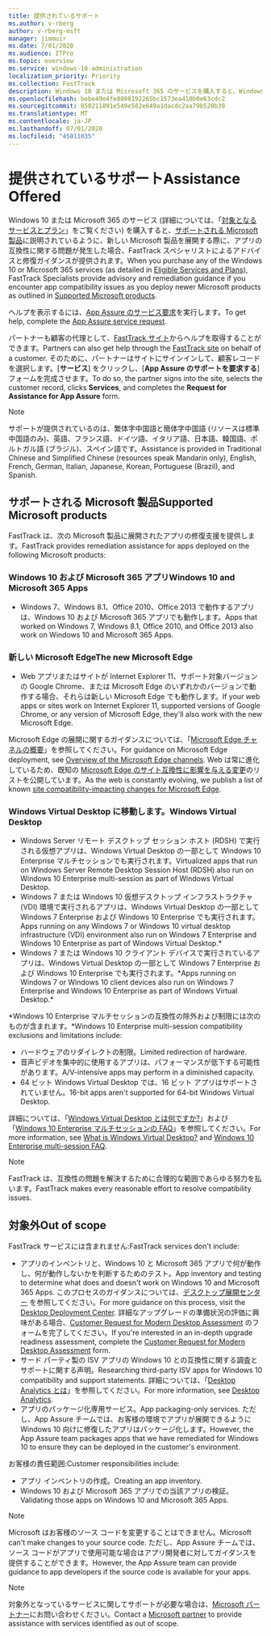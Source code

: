 ```yaml
---
title: 提供されているサポート
ms.author: v-rberg
author: v-rberg-msft
manager: jimmuir
ms.date: 7/01/2020
ms.audience: ITPro
ms.topic: overview
ms.service: windows-10-administration
localization_priority: Priority
ms.collection: FastTrack
description: Windows 10 または Microsoft 365 のサービスを購入すると、Windows 10 や Microsoft 365 アプリを展開し、最新の状態を保つための FastTrack スペシャリストによるアドバイスと修復ガイダンスが (対象のサブスクリプションでは) 無償で提供されます。
ms.openlocfilehash: bebe49e4fe8808192265bc1573ea410b0e63cdc2
ms.sourcegitcommit: 850211891e549e582e649a1dacdc2aa79b520b39
ms.translationtype: MT
ms.contentlocale: ja-JP
ms.lasthandoff: 07/01/2020
ms.locfileid: "45011035"
---
```

# <a name="assistance-offered"></a><span data-ttu-id="5d663-103">提供されているサポート</span><span class="sxs-lookup"><span data-stu-id="5d663-103">Assistance Offered</span></span>  

<span data-ttu-id="5d663-104">Windows 10 または Microsoft 365 のサービス (詳細については、「[対象となるサービスとプラン](M365-eligible-services-and-plans.md)」をご覧ください) を購入すると、[サポートされる Microsoft 製品](#supported-microsoft-products)に説明されているように、新しい Microsoft 製品を展開する際に、アプリの互換性に関する問題が発生した場合、FastTrack スペシャリストによるアドバイスと修復ガイダンスが提供されます。</span><span class="sxs-lookup"><span data-stu-id="5d663-104">When you purchase any of the Windows 10 or Microsoft 365 services (as detailed in [Eligible Services and Plans](M365-eligible-services-and-plans.md)), FastTrack Specialists provide advisory and remediation guidance if you encounter app compatibility issues as you deploy newer Microsoft products as outlined in [Supported Microsoft products](#supported-microsoft-products).</span></span>

<span data-ttu-id="5d663-105">ヘルプを表示するには、[App Assure のサービス要求](https://go.microsoft.com/fwlink/?linkid=2022721)を実行します。</span><span class="sxs-lookup"><span data-stu-id="5d663-105">To get help, complete the [App Assure service request](https://go.microsoft.com/fwlink/?linkid=2022721).</span></span>

<span data-ttu-id="5d663-106">パートナーも顧客の代理として、[FastTrack サイト](https://go.microsoft.com/fwlink/?linkid=780698)からヘルプを取得することができます。</span><span class="sxs-lookup"><span data-stu-id="5d663-106">Partners can also get help through the [FastTrack site](https://go.microsoft.com/fwlink/?linkid=780698) on behalf of a customer.</span></span> <span data-ttu-id="5d663-107">そのために、パートナーはサイトにサインインして、顧客レコードを選択します。[**サービス**] をクリックし、[**App Assure のサポートを要求する**] フォームを完成させます。</span><span class="sxs-lookup"><span data-stu-id="5d663-107">To do so, the partner signs into the site, selects the customer record, clicks **Services**, and completes the **Request for Assistance for App Assure** form.</span></span>

> [!NOTE]
> <span data-ttu-id="5d663-108">サポートが提供されているのは、繁体字中国語と簡体字中国語 (リソースは標準中国語のみ)、英語、フランス語、ドイツ語、イタリア語、日本語、韓国語、ポルトガル語 (ブラジル)、スペイン語です。</span><span class="sxs-lookup"><span data-stu-id="5d663-108">Assistance is provided in Traditional Chinese and Simplified Chinese (resources speak Mandarin only), English, French, German, Italian, Japanese, Korean, Portuguese (Brazil), and Spanish.</span></span> 

## <a name="supported-microsoft-products"></a><span data-ttu-id="5d663-109">サポートされる Microsoft 製品</span><span class="sxs-lookup"><span data-stu-id="5d663-109">Supported Microsoft products</span></span>

<span data-ttu-id="5d663-110">FastTrack は、次の Microsoft 製品に展開されたアプリの修復支援を提供します。</span><span class="sxs-lookup"><span data-stu-id="5d663-110">FastTrack provides remediation assistance for apps deployed on the following Microsoft products:</span></span>

### <a name="windows-10-and-microsoft-365-apps"></a><span data-ttu-id="5d663-111">Windows 10 および Microsoft 365 アプリ</span><span class="sxs-lookup"><span data-stu-id="5d663-111">Windows 10 and Microsoft 365 Apps</span></span>

- <span data-ttu-id="5d663-112">Windows 7、Windows 8.1、Office 2010、Office 2013 で動作するアプリは、Windows 10 および Microsoft 365 アプリでも動作します。</span><span class="sxs-lookup"><span data-stu-id="5d663-112">Apps that worked on Windows 7, Windows 8.1, Office 2010, and Office 2013 also work on Windows 10 and Microsoft 365 Apps.</span></span>

### <a name="the-new-microsoft-edge"></a><span data-ttu-id="5d663-113">新しい Microsoft Edge</span><span class="sxs-lookup"><span data-stu-id="5d663-113">The new Microsoft Edge</span></span>

- <span data-ttu-id="5d663-114">Web アプリまたはサイトが Internet Explorer 11、サポート対象バージョンの Google Chrome、または Microsoft Edge のいずれかのバージョンで動作する場合、それらは新しい Microsoft Edge でも動作します。</span><span class="sxs-lookup"><span data-stu-id="5d663-114">If your web apps or sites work on Internet Explorer 11, supported versions of Google Chrome, or any version of Microsoft Edge, they'll also work with the new Microsoft Edge.</span></span>

<span data-ttu-id="5d663-115">Microsoft Edge の展開に関するガイダンスについては、「[Microsoft Edge チャネルの概要](https://docs.microsoft.com/DeployEdge/microsoft-edge-channels)」を参照してください。</span><span class="sxs-lookup"><span data-stu-id="5d663-115">For guidance on Microsoft Edge deployment, see [Overview of the Microsoft Edge channels](https://docs.microsoft.com/DeployEdge/microsoft-edge-channels).</span></span> <span data-ttu-id="5d663-116">Web は常に進化しているため、既知の [Microsoft Edge のサイト互換性に影響を与える変更](https://docs.microsoft.com/microsoft-edge/web-platform/site-impacting-changes)のリストを公開しています。</span><span class="sxs-lookup"><span data-stu-id="5d663-116">As the web is constantly evolving, we publish a list of known [site compatibility-impacting changes for Microsoft Edge](https://docs.microsoft.com/microsoft-edge/web-platform/site-impacting-changes).</span></span>

### <a name="windows-virtual-desktop"></a><span data-ttu-id="5d663-117">Windows Virtual Desktop に移動します。</span><span class="sxs-lookup"><span data-stu-id="5d663-117">Windows Virtual Desktop</span></span>

- <span data-ttu-id="5d663-118">Windows Server リモート デスクトップ セッション ホスト (RDSH) で実行される仮想アプリは、Windows Virtual Desktop の一部として Windows 10 Enterprise マルチセッションでも実行されます。</span><span class="sxs-lookup"><span data-stu-id="5d663-118">Virtualized apps that run on Windows Server Remote Desktop Session Host (RDSH) also run on Windows 10 Enterprise multi-session as part of Windows Virtual Desktop.</span></span>
- <span data-ttu-id="5d663-119">Windows 7 または Windows 10 仮想デスクトップ インフラストラクチャ (VDI) 環境で実行されるアプリは、Windows Virtual Desktop の一部として Windows 7 Enterprise および Windows 10 Enterprise でも実行されます。</span><span class="sxs-lookup"><span data-stu-id="5d663-119">Apps running on any Windows 7 or Windows 10 virtual desktop infrastructure (VDI) environment also run on Windows 7 Enterprise and Windows 10 Enterprise as part of Windows Virtual Desktop.\*</span></span>
- <span data-ttu-id="5d663-120">Windows 7 または Windows 10 クライアント デバイスで実行されているアプリは、Windows Virtual Desktop の一部として Windows 7 Enterprise および Windows 10 Enterprise でも実行されます。\*</span><span class="sxs-lookup"><span data-stu-id="5d663-120">Apps running on Windows 7 or Windows 10 client devices also run on Windows 7 Enterprise and Windows 10 Enterprise as part of Windows Virtual Desktop.\*</span></span>

<span data-ttu-id="5d663-121">\*Windows 10 Enterprise マルチセッションの互換性の除外および制限には次のものが含まれます。</span><span class="sxs-lookup"><span data-stu-id="5d663-121">\*Windows 10 Enterprise multi-session compatibility exclusions and limitations include:</span></span>
- <span data-ttu-id="5d663-122">ハードウェアのリダイレクトの制限。</span><span class="sxs-lookup"><span data-stu-id="5d663-122">Limited redirection of hardware.</span></span>
- <span data-ttu-id="5d663-123">音声ビデオを集中的に使用するアプリは、パフォーマンスが低下する可能性があります。</span><span class="sxs-lookup"><span data-stu-id="5d663-123">A/V-intensive apps may perform in a diminished capacity.</span></span>
- <span data-ttu-id="5d663-124">64 ビット Windows Virtual Desktop では、16 ビット アプリはサポートされていません。</span><span class="sxs-lookup"><span data-stu-id="5d663-124">16-bit apps aren't supported for 64-bit Windows Virtual Desktop.</span></span>

<span data-ttu-id="5d663-125">詳細については、「[Windows Virtual Desktop とは何ですか?](https://docs.microsoft.com/azure/virtual-desktop/overview)」および「[Windows 10 Enterprise マルチセッションの FAQ](https://docs.microsoft.com/azure/virtual-desktop/windows-10-multisession-faq)」を参照してください。</span><span class="sxs-lookup"><span data-stu-id="5d663-125">For more information, see [What is Windows Virtual Desktop?](https://docs.microsoft.com/azure/virtual-desktop/overview) and [Windows 10 Enterprise multi-session FAQ](https://docs.microsoft.com/azure/virtual-desktop/windows-10-multisession-faq).</span></span>

> [!NOTE]
> <span data-ttu-id="5d663-126">FastTrack は、互換性の問題を解決するために合理的な範囲であらゆる努力を払います。</span><span class="sxs-lookup"><span data-stu-id="5d663-126">FastTrack makes every reasonable effort to resolve compatibility issues.</span></span> 

## <a name="out-of-scope"></a><span data-ttu-id="5d663-127">対象外</span><span class="sxs-lookup"><span data-stu-id="5d663-127">Out of scope</span></span>

<span data-ttu-id="5d663-128">FastTrack サービスには含まれません:</span><span class="sxs-lookup"><span data-stu-id="5d663-128">FastTrack services don't include:</span></span>
- <span data-ttu-id="5d663-129">アプリのインベントリと、Windows 10 と Microsoft 365 アプリで何が動作し、何が動作しないかを判断するためのテスト。</span><span class="sxs-lookup"><span data-stu-id="5d663-129">App inventory and testing to determine what does and doesn't work on Windows 10 and Microsoft 365 Apps.</span></span> <span data-ttu-id="5d663-130">このプロセスのガイダンスについては、[デスクトップ展開センター](https://go.microsoft.com/fwlink/?linkid=2080140) を参照してください。</span><span class="sxs-lookup"><span data-stu-id="5d663-130">For more guidance on this process, visit the [Desktop Deployment Center](https://go.microsoft.com/fwlink/?linkid=2080140).</span></span> <span data-ttu-id="5d663-131">詳細なアップグレードの準備状況の評価に興味がある場合、[Customer Request for Modern Desktop Assessment](https://go.microsoft.com/fwlink/?linkid=2053818) のフォームを完了してください。</span><span class="sxs-lookup"><span data-stu-id="5d663-131">If you're interested in an in-depth upgrade readiness assessment, complete the [Customer Request for Modern Desktop Assessment](https://go.microsoft.com/fwlink/?linkid=2053818) form.</span></span>
- <span data-ttu-id="5d663-132">サード パーティ製の ISV アプリの Windows 10 との互換性に関する調査とサポートに関する声明。</span><span class="sxs-lookup"><span data-stu-id="5d663-132">Researching third-party ISV apps for Windows 10 compatibility and support statements.</span></span> <span data-ttu-id="5d663-133">詳細については、「[Desktop Analytics とは](https://docs.microsoft.com/sccm/desktop-analytics/overview)」を参照してください。</span><span class="sxs-lookup"><span data-stu-id="5d663-133">For more information, see [Desktop Analytics](https://docs.microsoft.com/sccm/desktop-analytics/overview).</span></span>
- <span data-ttu-id="5d663-134">アプリのパッケージ化専用サービス。</span><span class="sxs-lookup"><span data-stu-id="5d663-134">App packaging-only services.</span></span> <span data-ttu-id="5d663-135">ただし、App Assure チームでは、お客様の環境でアプリが展開できるように Windows 10 向けに修復したアプリはパッケージ化します。</span><span class="sxs-lookup"><span data-stu-id="5d663-135">However, the App Assure team packages apps that we have remediated for Windows 10 to ensure they can be deployed in the customer's environment.</span></span>

<span data-ttu-id="5d663-136">お客様の責任範囲:</span><span class="sxs-lookup"><span data-stu-id="5d663-136">Customer responsibilities include:</span></span>
- <span data-ttu-id="5d663-137">アプリ インベントリの作成。</span><span class="sxs-lookup"><span data-stu-id="5d663-137">Creating an app inventory.</span></span>
- <span data-ttu-id="5d663-138">Windows 10 および Microsoft 365 アプリでの当該アプリの検証。</span><span class="sxs-lookup"><span data-stu-id="5d663-138">Validating those apps on Windows 10 and Microsoft 365 Apps.</span></span>

> [!NOTE]
> <span data-ttu-id="5d663-139">Microsoft はお客様のソース コードを変更することはできません。</span><span class="sxs-lookup"><span data-stu-id="5d663-139">Microsoft can't make changes to your source code.</span></span> <span data-ttu-id="5d663-140">ただし、App Assure チームでは、ソース コードがアプリで使用可能な場合はアプリ開発者に対してガイダンスを提供することができます。</span><span class="sxs-lookup"><span data-stu-id="5d663-140">However, the App Assure team can provide guidance to app developers if the source code is available for your apps.</span></span>

> [!NOTE]
> <span data-ttu-id="5d663-141">対象外となっているサービスに関してサポートが必要な場合は、[Microsoft パートナー](https://go.microsoft.com/fwlink/?linkid=2080150)にお問い合わせください。</span><span class="sxs-lookup"><span data-stu-id="5d663-141">Contact a [Microsoft partner](https://go.microsoft.com/fwlink/?linkid=2080150) to provide assistance with services identified as out of scope.</span></span>


